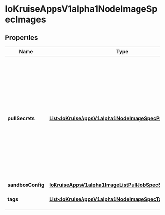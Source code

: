 
# IoKruiseAppsV1alpha1NodeImageSpecImages

## Properties
Name | Type | Description | Notes
------------ | ------------- | ------------- | -------------
**pullSecrets** | [**List&lt;IoKruiseAppsV1alpha1NodeImageSpecPullSecrets&gt;**](IoKruiseAppsV1alpha1NodeImageSpecPullSecrets.md) | PullSecrets is an optional list of references to secrets in the same namespace to use for pulling the image. If specified, these secrets will be passed to individual puller implementations for them to use.  For example, in the case of docker, only DockerConfig type secrets are honored. |  [optional]
**sandboxConfig** | [**IoKruiseAppsV1alpha1ImageListPullJobSpecSandboxConfig**](IoKruiseAppsV1alpha1ImageListPullJobSpecSandboxConfig.md) |  |  [optional]
**tags** | [**List&lt;IoKruiseAppsV1alpha1NodeImageSpecTags&gt;**](IoKruiseAppsV1alpha1NodeImageSpecTags.md) | Tags is a list of versions of this image | 



